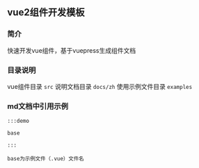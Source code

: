 
## vue2组件开发模板

### 简介
快速开发vue组件，基于vuepress生成组件文档

### 目录说明
vue组件目录 `src`
说明文档目录 `docs/zh`
使用示例文件目录 `examples`

### md文档中引用示例
```
:::demo

base

:::
```

```tip
base为示例文件（.vue）文件名
```


